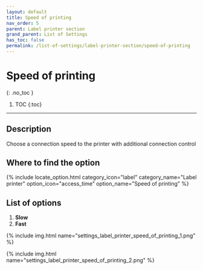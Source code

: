 ```yaml
---
layout: default
title: Speed of printing
nav_order: 5
parent: Label printer section
grand_parent: List of Settings
has_toc: false
permalink: /list-of-settings/label-printer-section/speed-of-printing
---
```


# Speed of printing
{: .no_toc }

1. TOC
{:toc}

---

## Description
Choose a connection speed to the printer with additional connection control

## Where to find the option
{% include locate_option.html category_icon="label" category_name="Label printer" option_icon="access_time" option_name="Speed of printing" %}

## List of options
1. **Slow**
1. **Fast**

{% include img.html name="settings_label_printer_speed_of_printing_1.png" %}

{% include img.html name="settings_label_printer_speed_of_printing_2.png" %}
